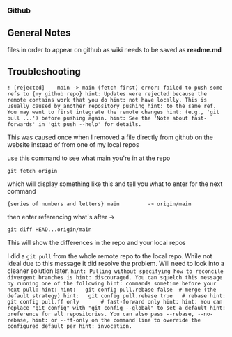 ### Github

## General Notes

files in order to appear on github as wiki needs to be saved as **readme.md**


## Troubleshooting
`! [rejected]    main -> main (fetch first)
error: failed to push some refs to {my github repo}
hint: Updates were rejected because the remote contains work that you do
hint: not have locally. This is usually caused by another repository pushing
hint: to the same ref. You may want to first integrate the remote changes
hint: (e.g., 'git pull ...') before pushing again.
hint: See the 'Note about fast-forwards' in 'git push --help' for details.`

This was caused once when I removed a file directly from github on the website instead of from one of my local repos

use this command to see what main you're in at the repo

`git fetch origin`

which will display something like this and tell you what to enter for the next command

`{series of numbers and letters} main         -> origin/main`

then enter referencing what's after ->

`git diff HEAD...origin/main`

This will show the differences in the repo and your local repos

I did a `git pull` from the whole remote repo to the local repo. While not ideal due to this message it did resolve the problem. Will need to look into a cleaner solution later.
`hint: Pulling without specifying how to reconcile divergent branches is
hint: discouraged. You can squelch this message by running one of the following
hint: commands sometime before your next pull:
hint:
hint:   git config pull.rebase false  # merge (the default strategy)
hint:   git config pull.rebase true   # rebase
hint:   git config pull.ff only       # fast-forward only
hint:
hint: You can replace "git config" with "git config --global" to set a default
hint: preference for all repositories. You can also pass --rebase, --no-rebase,
hint: or --ff-only on the command line to override the configured default per
hint: invocation.`
